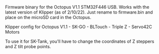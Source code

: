 Firmware binary for the Octopus V1.1 STM32F446 USB.  Works with the latest version of Klipper (as of 2/10/22).  Just rename to firmware.bin and place on the microSD card in the Octopus.


Klipper config for Octopus V1.1 - SK-GO - BLTouch - Triple Z - Servo42C Motors


To use it for SK-Tank, you'll have to change the coordinates of Z steppers and Z tilt probe points.
